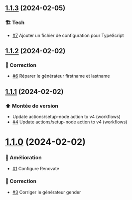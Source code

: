 ## [1.1.3](https://github.com/1024pix/randomix/compare/v1.1.2...v1.1.3) (2024-02-05)

### :building_construction: Tech

- [#7](https://github.com/1024pix/randomix/pull/7) Ajouter un fichier de configuration pour TypeScript

## [1.1.2](https://github.com/1024pix/randomix/compare/v1.1.1...v1.1.2) (2024-02-02)

### :bug: Correction

- [#6](https://github.com/1024pix/randomix/pull/6) Réparer le générateur firstname et lastname

## [1.1.1](https://github.com/1024pix/randomix/compare/v1.1.0...v1.1.1) (2024-02-02)

### :arrow_up: Montée de version

-  Update actions/setup-node action to v4 (workflows)
- [#4](https://github.com/1024pix/randomix/pull/4) Update actions/setup-node action to v4 (workflows)

# [1.1.0](https://github.com/1024pix/randomix/compare/v1.0.0...v1.1.0) (2024-02-02)

### :rocket: Amélioration

- [#1](https://github.com/1024pix/randomix/pull/1) Configure Renovate 

### :bug: Correction

- [#3](https://github.com/1024pix/randomix/pull/3) Corriger le générateur gender

